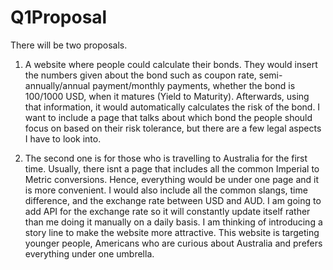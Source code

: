 # Q1Proposal

There will be two proposals. 

1) A website where people could calculate their bonds. They would insert the numbers given about the bond such as coupon rate, semi-annually/annual payment/monthly payments, whether the bond is 100/1000 USD,
   when it matures (Yield to Maturity). Afterwards, using that information, it would automatically calculates the risk of the bond. I want to include a page that talks about which bond the people should
   focus on based on their risk tolerance, but there are a few legal aspects I have to look into.

2) The second one is for those who is travelling to Australia for the first time. Usually, there isnt a page that includes all the common Imperial to Metric conversions. Hence, everything would be under 
  one page and it is more convenient. I would also include all the common slangs, time difference, and the exchange rate between USD and AUD. I am going to add API for the exchange rate so it will 
  constantly update itself rather than me doing it manually on a daily basis. I am thinking of introducing a story line to make the website more attractive. This website is targeting younger people, 
  Americans who are curious about Australia and prefers everything under one umbrella.   
 
   

